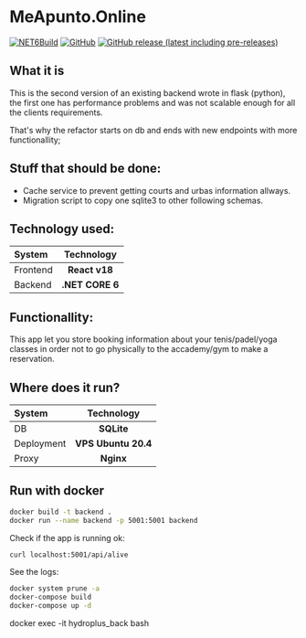 # MeApunto.Online

[![NET6Build](https://github.com/RarceD/MeApuntoBackend/actions/workflows/dotnet.yml/badge.svg?branch=main)](https://github.com/RarceD/MeApuntoBackend/actions/workflows/dotnet.yml)
[![GitHub](https://img.shields.io/github/license/rarced/MeApuntoBackend)](LICENSE.md) 
[![GitHub release (latest including pre-releases)](https://img.shields.io/github/v/release/rarced/MeApuntoBackend?color=green&include_prereleases&logo=github)](https://github.com/rarced/MeApuntoBackend/releases)
## What it is
This is the second version of an existing backend wrote in flask (python), the first one has performance problems and was not
scalable enough for all the clients requirements.

That's why the refactor starts on db and ends with new endpoints with more functionallity;

## Stuff that should be done: 

- Cache service to prevent getting courts and urbas information allways.
- Migration script to copy one sqlite3 to other following schemas.


## Technology used:
| System |  Technology  | 
|:-----|:--------:|
| Frontend   | **React v18** |
| Backend   |  **.NET CORE 6**   |
## Functionallity:
This app let you store booking information about your tenis/padel/yoga classes in order not to go physically to the accademy/gym to make a reservation.

## Where does it run?
| System |  Technology  | 
|:-----|:--------:|
| DB   | **SQLite** |
| Deployment   | **VPS Ubuntu 20.4** |
| Proxy   | **Nginx** |

## Run with docker

```sh
docker build -t backend .
docker run --name backend -p 5001:5001 backend
```

Check if the app is running ok:

```sh
curl localhost:5001/api/alive
```

See the logs:

```sh
docker system prune -a
docker-compose build
docker-compose up -d
```

docker exec -it hydroplus_back bash
